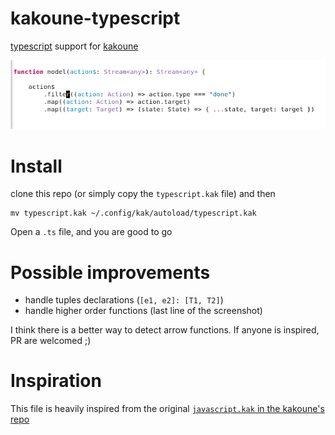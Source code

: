 # kakoune-typescript

[typescript](https://www.typescriptlang.org/) support for [kakoune](http://kakoune.org/)

![typescript demo](/screenshot/demo.png)

# Install

clone this repo (or simply copy the `typescript.kak` file) and then

    mv typescript.kak ~/.config/kak/autoload/typescript.kak
    
Open a `.ts` file, and you are good to go

# Possible improvements

- handle tuples declarations (`[e1, e2]: [T1, T2]`)
- handle higher order functions (last line of the screenshot)

I think there is a better way to detect arrow functions.
If anyone is inspired, PR are welcomed ;)

# Inspiration

This file is heavily inspired from the original [`javascript.kak` in the kakoune's repo](https://github.com/mawww/kakoune/blob/master/rc/base/javascript.kak)
